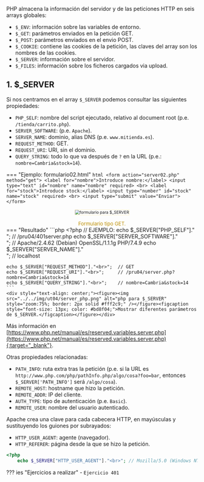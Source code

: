 PHP almacena la información del servidor y de las peticiones HTTP en seis arrays globales:

- `$_ENV`: información sobre las variables de entorno.
- `$_GET`: parámetros enviados en la petición GET.
- `$_POST`: parámetros enviados en el envio POST.
- `$_COOKIE`: contiene las cookies de la petición, las claves del array son los nombres de las cookies.
- `$_SERVER`: información sobre el servidor.
- `$_FILES`: información sobre los ficheros cargados via upload.

## 1. $_SERVER

Si nos centramos en el array `$_SERVER` podemos consultar las siguientes propiedades:

- `PHP_SELF`: nombre del script ejecutado, relativo al document root (p.e. `/tienda/carrito.php`).
- `SERVER_SOFTWARE`: (p.e. `Apache`).
- `SERVER_NAME`: dominio, alias DNS (p.e. `www.mitienda.es`).
- `REQUEST_METHOD`: GET.
- `REQUEST_URI`: URI, sin el dominio.
- `QUERY_STRING`: todo lo que va después de `?` en la URL (p.e.: `nombre=Cambria&stock=14`).

=== "Ejemplo: formulario02.html"
	```html
	    <form action="server02.php" method="get">
        <label for="nombre">Introduce nombre:</label>
        <input type="text" id="nombre" name="nombre" required>
        <br>
        <label for="stock">Introduce stock:</label>
        <input type="number" id="stock" name="stock" required>
        <br>
        <input type="submit" value="Enviar">
    </form>
	```
	<div style="text-align: center;"><figure><img src="../../img/ut04/server_form.png" alt="formulario para $_SERVER" style="zoom:75%; border: 2px solid #fff2c9;" /></figure><figcaption style="font-size: 13px; color: #bd8f04;">Formulario tipo GET.</figcaption></figure></div>
=== "Resultado"
	```php
	<?php
    // EJEMPLO:
    echo $_SERVER["PHP_SELF"]."<br>";        // /pru04/401server.php
    echo $_SERVER["SERVER_SOFTWARE"]."<br>"; // Apache/2.4.62 (Debian) OpenSSL/1.1.1g PHP/7.4.9
    echo $_SERVER["SERVER_NAME"]."<br>";     // localhost

    echo $_SERVER["REQUEST_METHOD"]."<br>";  // GET
    echo $_SERVER["REQUEST_URI"]."<br>";     // /pru04/server.php?nombre=Cambria&stock=14
    echo $_SERVER["QUERY_STRING"]."<br>";    // nombre=Cambria&stock=14
    ```
    <div style="text-align: center;"><figure><img src="../../img/ut04/server_php.png" alt="php para $_SERVER" style="zoom:75%; border: 2px solid #fff2c9;" /></figure><figcaption style="font-size: 13px; color: #bd8f04;">Mostrar diferentes parámetros de $_SERVER.</figcaption></figure></div>



Más información en [https://www.php.net/manual/es/reserved.variables.server.php](https://www.php.net/manual/es/reserved.variables.server.php){:target="_blank"}.

Otras propiedades relacionadas:

- `PATH_INFO`: ruta extra tras la petición (p.e. si la URL es `http://www.php.com/php/pathInfo.php/algo/cosa?foo=bar`, entonces  `$_SERVER['PATH_INFO']`  será `/algo/cosa`).
- `REMOTE_HOST`: hostname que hizo la petición.
- `REMOTE_ADDR`: IP del cliente.
- `AUTH_TYPE`: tipo de autenticación (p.e. `Basic`).
- `REMOTE_USER`: nombre del usuario autenticado.

Apache crea una clave para cada cabecera HTTP, en mayúsculas y sustituyendo los guiones por subrayados:

- `HTTP_USER_AGENT`: agente (navegador).
- `HTTP_REFERER`: página desde la que se hizo la petición.

```php
<?php
    echo $_SERVER["HTTP_USER_AGENT"]."<br>"; // Mozilla/5.0 (Windows NT 10.0; Win64; x64) AppleWebKit/537.36 (KHTML, like Gecko) Chrome/87.0.4280.88 Safari/537.36
```

??? ies "Ejercicios a realizar"
	- `Ejercicio 401`<br />